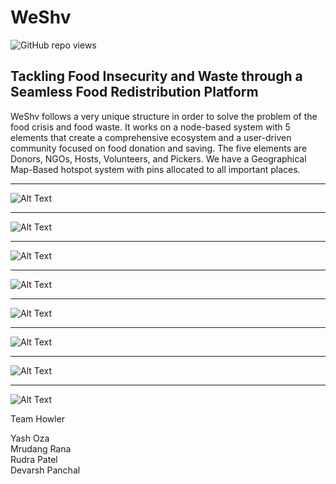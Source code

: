 # WeShv

![GitHub repo views](https://komarev.com/ghpvc/?username=YashDhirajOza&repo=WESHV&color=blue)

## Tackling Food Insecurity and Waste through a Seamless Food Redistribution Platform

WeShv follows a very unique structure in order to solve the problem of the food crisis and food waste. It works on a node-based system with 5 elements that create a comprehensive ecosystem and a user-driven community focused on food donation and saving. The five elements are Donors, NGOs, Hosts, Volunteers, and Pickers. We have a Geographical Map-Based hotspot system with pins allocated to all important places.

---

![Alt Text](https://github.com/YashDhirajOza/WESHV/blob/main/WhatsApp%20Image%202024-09-29%20at%2016.33.20_3e2a8ed6.jpg) 

---

![Alt Text](https://github.com/YashDhirajOza/WESHV/blob/main/WhatsApp%20Image%202024-09-29%20at%2016.32.42_9e4ece69.jpg)

---

![Alt Text](https://github.com/YashDhirajOza/WESHV/blob/main/WhatsApp%20Image%202024-09-29%20at%2016.42.00_09be11dc.jpg)

---

![Alt Text](https://github.com/YashDhirajOza/WESHV/blob/main/WhatsApp%20Image%202024-09-29%20at%2016.42.00_eeda6e3d.jpg)  

---

![Alt Text](https://github.com/YashDhirajOza/WESHV/blob/main/WhatsApp%20Image%202024-09-29%20at%2016.42.00_eeda6e3d.jpg)

---

![Alt Text](https://github.com/YashDhirajOza/WESHV/blob/main/WhatsApp%20Image%202024-09-29%20at%2016.33.02_0c28bfde.jpg)

---

![Alt Text](https://github.com/YashDhirajOza/WESHV/blob/main/WhatsApp%20Image%202024-09-29%20at%2016.42.00_09be11dc.jpg) 

---
![Alt Text](https://github.com/YashDhirajOza/WESHV/blob/main/WhatsApp%20Image%202024-09-29%20at%2016.41.59_0c3eb2a8.jpg) 

Team Howler  

Yash Oza  
Mrudang Rana  
Rudra Patel  
Devarsh Panchal
